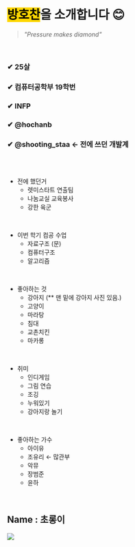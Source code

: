 <span style= "background-color:gold; color : black">방호찬</span>을 소개합니다 😊
=====================

> _"Pressure makes diamond"_

<br>

### ✔ 25살
### ✔ 컴퓨터공학부 19학번
### ✔ INFP
### ✔ @hochanb
### ✔ @shooting_staa <- 전에 쓰던 개발계


<br>
<br>

+ 전에 했던거
    - 렛미스타트 연출팀 
    - 나눔교실 교육봉사
    - 강한 육군

<br>

+ 이번 학기 컴공 수업
    - 자료구조 (문)
    - 컴퓨터구조
    - 알고리즘



<br>



+ 좋아하는 것
    - 강아지 (** 맨 밑에 강아지 사진 있음.)
    - 고양이
    - 마라탕
    - 침대
    - 교촌치킨
    - 마카롱
    
<br>

+ 취미
    - 인디게임
    - 그림 연습
    - 조깅
    - 누워있기
    - 강아지랑 놀기

<br>

+ 좋아하는 가수
    - 아이유
    - 조유리 ← 많관부
    - 악뮤
    - 장범준
    - 윤하



<br>

## Name : 초롱이
![](/chorong.jpg)